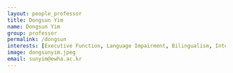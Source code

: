 ```yaml
---
layout: people_professor
title: Dongsun Yim
name: Dongsun Yim
group: professor
permalink: /dongsun
interests: [Executive Function, Language Impairment, Bilingualism, Intervention, Eyetracking, Parent Training, Book Reading]
image: dongsunyim.jpeg
email: sunyim@ewha.ac.kr
---
```


